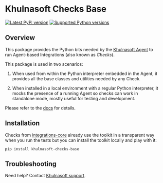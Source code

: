 # Khulnasoft Checks Base

[![Latest PyPI version][1]][7]
[![Supported Python versions][2]][7]

## Overview

This package provides the Python bits needed by the [Khulnasoft Agent][4]
to run Agent-based Integrations (also known as _Checks_).

This package is used in two scenarios:

1. When used from within the Python interpreter embedded in the Agent, it
provides all the base classes and utilities needed by any Check.

2. When installed in a local environment with a regular Python interpreter, it
mocks the presence of a running Agent so checks can work in standalone mode,
mostly useful for testing and development.

Please refer to the [docs][5] for details.

## Installation

Checks from [integrations-core][6] already
use the toolkit in a transparent way when you run the tests but you can
install the toolkit locally and play with it:

```shell
pip install khulnasoft-checks-base
```

## Troubleshooting

Need help? Contact [Khulnasoft support][8].

[1]: https://img.shields.io/pypi/v/khulnasoft-checks-base.svg
[2]: https://img.shields.io/pypi/pyversions/khulnasoft-checks-base.svg
[4]: https://github.com/KhulnaSoft/khulnasoft-agent
[5]: https://khulnasofthq.dev/integrations-core/base/about/
[6]: https://github.com/KhulnaSoft/integrations-core
[7]: https://pypi.org/project/khulnasoft-checks-base/
[8]: https://docs.khulnasoft.com/help/

